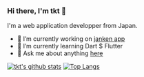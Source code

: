 ### Hi there, I'm tkt 👋

I'm a web application developper from Japan.

- 🔭 I’m currently working on [janken app](https://github.com/tktcorporation/janken)
- 🌱 I’m currently learning Dart $ Flutter
- 💬 Ask me about anything [here](https://github.com/tktcorporation/tktcorporation/issues)

<!--
- 👯 I’m looking to collaborate on ...
- 🤔 I’m looking for help with ...
- 📫 How to reach me: ...
- 😄 Pronouns: ...
- ⚡ Fun fact: ...
-->

[![tkt's github stats](https://github-readme-stats.vercel.app/api?username=tktcorporation&count_private=true&show_icons=true&theme=tokyonight)](https://github.com/anuraghazra/github-readme-stats)
[![Top Langs](https://github-readme-stats.vercel.app/api/top-langs/?username=tktcorporation&count_private=true&show_icons=true&theme=tokyonight)](https://github.com/anuraghazra/github-readme-stats)
